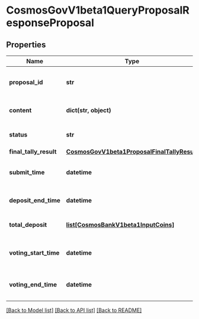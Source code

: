 # CosmosGovV1beta1QueryProposalResponseProposal

## Properties
Name | Type | Description | Notes
------------ | ------------- | ------------- | -------------
**proposal_id** | **str** | proposal_id defines the unique id of the proposal. | [optional] 
**content** | **dict(str, object)** | content is the proposal&#x27;s content. | [optional] 
**status** | **str** | status defines the proposal status. | [optional] [default to 'PROPOSAL_STATUS_UNSPECIFIED']
**final_tally_result** | [**CosmosGovV1beta1ProposalFinalTallyResult**](CosmosGovV1beta1ProposalFinalTallyResult.md) |  | [optional] 
**submit_time** | **datetime** | submit_time is the time of proposal submission. | [optional] 
**deposit_end_time** | **datetime** | deposit_end_time is the end time for deposition. | [optional] 
**total_deposit** | [**list[CosmosBankV1beta1InputCoins]**](CosmosBankV1beta1InputCoins.md) | total_deposit is the total deposit on the proposal. | [optional] 
**voting_start_time** | **datetime** | voting_start_time is the starting time to vote on a proposal. | [optional] 
**voting_end_time** | **datetime** | voting_end_time is the end time of voting on a proposal. | [optional] 

[[Back to Model list]](../README.md#documentation-for-models) [[Back to API list]](../README.md#documentation-for-api-endpoints) [[Back to README]](../README.md)

